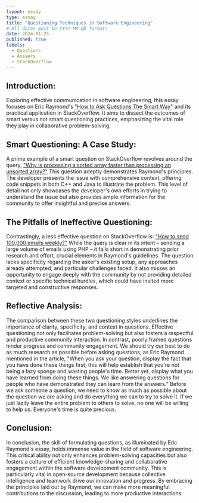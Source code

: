 ```yaml
---
layout: essay
type: essay
title: "Questioning Techniques in Software Engineering"
# All dates must be YYYY-MM-DD format!
date: 2024-01-25
published: true
labels:
  - Questions
  - Answers
  - StackOverflow
---
```


## Introduction:
Exploring effective communication in software engineering, this essay focuses on Eric Raymond's ["How to Ask Questions The Smart Way"](http://www.catb.org/esr/faqs/smart-questions.html) and its practical application in StackOverflow. It aims to dissect the outcomes of smart versus not smart questioning practices, emphasizing the vital role they play in collaborative problem-solving.

## Smart Questioning: A Case Study:
A prime example of a smart question on StackOverflow revolves around the query, ["Why is processing a sorted array faster than processing an unsorted array?"](https://stackoverflow.com/questions/11227809/why-is-processing-a-sorted-array-faster-than-processing-an-unsorted-array) This question adeptly demonstrates Raymond's principles. The developer presents the issue with comprehensive context, offering code snippets in both C++ and Java to illustrate the problem. This level of detail not only showcases the developer's own efforts in trying to understand the issue but also provides ample information for the community to offer insightful and precise answers.

## The Pitfalls of Ineffective Questioning:
Contrastingly, a less effective question on StackOverflow is: ["How to send 100,000 emails weekly?"](https://stackoverflow.com/questions/3905734/how-to-send-100-000-emails-weekly) While the query is clear in its intent – sending a large volume of emails using PHP – it falls short in demonstrating prior research and effort, crucial elements in Raymond's guidelines. The question lacks specificity regarding the asker's existing setup, any approaches already attempted, and particular challenges faced. It also misses an opportunity to engage deeply with the community by not providing detailed context or specific technical hurdles, which could have invited more targeted and constructive responses.

## Reflective Analysis:
The comparison between these two questioning styles underlines the importance of clarity, specificity, and context in questions. Effective questioning not only facilitates problem-solving but also fosters a respectful and productive community interaction. In contrast, poorly framed questions hinder progress and community engagement. We should try our best to do as much research as possible before asking questions, as Eric Raymond mentioned in the article, "When you ask your question, display the fact that you have done these things first; this will help establish that you're not being a lazy sponge and wasting people's time. Better yet, display what you have learned from doing these things. We like answering questions for people who have demonstrated they can learn from the answers." Before we ask someone a question, we need to know as much as possible about the question we are asking and do everything we can to try to solve it. If we just lazily leave the entire problem to others to solve, no one will be willing to help us. Everyone's time is quite precious.

## Conclusion:
In conclusion, the skill of formulating questions, as illuminated by Eric Raymond's essay, holds immense value in the field of software engineering. This critical ability not only enhances problem-solving capacities but also fosters a culture of efficient knowledge-sharing and collaborative engagement within the software development community. This is particularly vital in open-source development because collective intelligence and teamwork drive our innovation and progress. By embracing the principles laid out by Raymond, we can make more meaningful contributions to the discussion, leading to more productive interactions.
